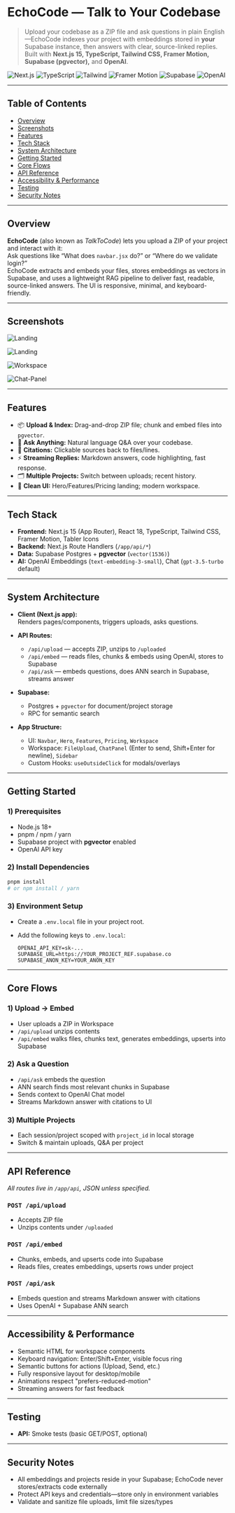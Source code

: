 # EchoCode — Talk to Your Codebase

> Upload your codebase as a ZIP file and ask questions in plain English—EchoCode indexes your project with embeddings stored in **your** Supabase instance, then answers with clear, source-linked replies. Built with **Next.js 15, TypeScript, Tailwind CSS, Framer Motion, Supabase (pgvector),** and **OpenAI**.

![Next.js](https://img.shields.io/badge/Next.js-15-black)
![TypeScript](https://img.shields.io/badge/TypeScript-5-blue)
![Tailwind](https://img.shields.io/badge/TailwindCSS-3-38B2AC)
![Framer Motion](https://img.shields.io/badge/Framer%20Motion-animations-ff55cc)
![Supabase](https://img.shields.io/badge/Supabase-pgvector-3FCF8E)
![OpenAI](https://img.shields.io/badge/OpenAI-API-412991)

---

## Table of Contents

- [Overview](#overview)
- [Screenshots](#screenshots)
- [Features](#features)
- [Tech Stack](#tech-stack)
- [System Architecture](#system-architecture)
- [Getting Started](#getting-started)
- [Core Flows](#core-flows)
- [API Reference](#api-reference)
- [Accessibility & Performance](#accessibility--performance)
- [Testing](#testing)
- [Security Notes](#security-notes)

---

## Overview

**EchoCode** (also known as *TalkToCode*) lets you upload a ZIP of your project and interact with it:  
Ask questions like “What does `navbar.jsx` do?” or “Where do we validate login?”  
EchoCode extracts and embeds your files, stores embeddings as vectors in Supabase, and uses a lightweight RAG pipeline to deliver fast, readable, source-linked answers. The UI is responsive, minimal, and keyboard-friendly.

---

## Screenshots

![Landing](./public/tc-1.png)

![Landing](./public/tc-2.png)

![Workspace](./public/tc-3.png)

![Chat-Panel](./public/tc-4.png)

---

## Features

- 📦 **Upload & Index:** Drag-and-drop ZIP file; chunk and embed files into `pgvector`.
- 💬 **Ask Anything:** Natural language Q&A over your codebase.
- 🔗 **Citations:** Clickable sources back to files/lines.
- ⚡ **Streaming Replies:** Markdown answers, code highlighting, fast response.
- 🗂️ **Multiple Projects:** Switch between uploads; recent history.
- 🧩 **Clean UI:** Hero/Features/Pricing landing; modern workspace.

---

## Tech Stack

- **Frontend:** Next.js 15 (App Router), React 18, TypeScript, Tailwind CSS, Framer Motion, Tabler Icons
- **Backend:** Next.js Route Handlers (`/app/api/*`)
- **Data:** Supabase Postgres + **pgvector** (`vector(1536)`)
- **AI:** OpenAI Embeddings (`text-embedding-3-small`), Chat (`gpt-3.5-turbo` default)

---

## System Architecture

- **Client (Next.js app):**  
  Renders pages/components, triggers uploads, asks questions.

- **API Routes:**  
  - `/api/upload` — accepts ZIP, unzips to `/uploaded`
  - `/api/embed` — reads files, chunks & embeds using OpenAI, stores to Supabase
  - `/api/ask` — embeds questions, does ANN search in Supabase, streams answer

- **Supabase:**  
  - Postgres + `pgvector` for document/project storage
  - RPC for semantic search

- **App Structure:**  
  - UI: `Navbar`, `Hero`, `Features`, `Pricing`, `Workspace`
  - Workspace: `FileUpload`, `ChatPanel` (Enter to send, Shift+Enter for newline), `Sidebar`
  - Custom Hooks: `useOutsideClick` for modals/overlays

---

## Getting Started

### 1) Prerequisites

- Node.js 18+
- pnpm / npm / yarn
- Supabase project with **pgvector** enabled
- OpenAI API key

### 2) Install Dependencies

```bash
pnpm install
# or npm install / yarn
```

### 3) Environment Setup

- Create a `.env.local` file in your project root.
- Add the following keys to `.env.local`:

  ```env
  OPENAI_API_KEY=sk-...
  SUPABASE_URL=https://YOUR_PROJECT_REF.supabase.co
  SUPABASE_ANON_KEY=YOUR_ANON_KEY
  ```

---

## Core Flows

### 1) Upload → Embed
- User uploads a ZIP in Workspace
- `/api/upload` unzips contents
- `/api/embed` walks files, chunks text, generates embeddings, upserts into Supabase

### 2) Ask a Question
- `/api/ask` embeds the question
- ANN search finds most relevant chunks in Supabase
- Sends context to OpenAI Chat model
- Streams Markdown answer with citations to UI

### 3) Multiple Projects
- Each session/project scoped with `project_id` in local storage
- Switch & maintain uploads, Q&A per project

---

## API Reference

_All routes live in `/app/api`, JSON unless specified._

### `POST /api/upload`
- Accepts ZIP file
- Unzips contents under `/uploaded`

### `POST /api/embed`
- Chunks, embeds, and upserts code into Supabase
- Reads files, creates embeddings, upserts rows under project

### `POST /api/ask`
- Embeds question and streams Markdown answer with citations
- Uses OpenAI + Supabase ANN search

---

## Accessibility & Performance

- Semantic HTML for workspace components
- Keyboard navigation: Enter/Shift+Enter, visible focus ring
- Semantic buttons for actions (Upload, Send, etc.)
- Fully responsive layout for desktop/mobile
- Animations respect "prefers-reduced-motion"
- Streaming answers for fast feedback

---

## Testing

- **API:** Smoke tests (basic GET/POST, optional)

---

## Security Notes

- All embeddings and projects reside in your Supabase; EchoCode never stores/extracts code externally
- Protect API keys and credentials—store only in environment variables
- Validate and sanitize file uploads, limit file sizes/types
